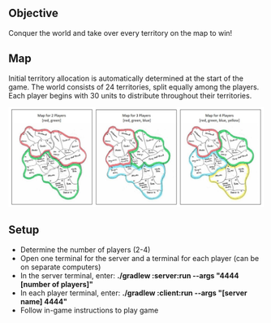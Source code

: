## Objective

Conquer the world and take over every territory on the map to win!

## Map

Initial territory allocation is automatically determined at the start of the game. The world consists of 24 territories, split equally among the players. Each player begins with 30 units to distribute throughout their territories.

![Alt text](maps.JPG)

## Setup

- Determine the number of players (2-4)
- Open one terminal for the server and a terminal for each player (can be on separate computers)
- In the server terminal, enter: **./gradlew :server:run --args "4444 \[number of players]"**
- In each player terminal, enter: **./gradlew :client:run --args "\[server name] 4444"**
- Follow in-game instructions to play game
